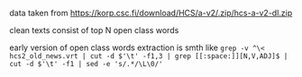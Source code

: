 data taken from https://korp.csc.fi/download/HCS/a-v2/.zip/hcs-a-v2-dl.zip

clean texts consist of top N open class words

early version of open class words extraction is smth like `grep -v ^\< hcs2_old_news.vrt | cut -d $'\t' -f1,3 | grep [[:space:]][N,V,ADJ]$ | cut -d $'\t' -f1 | sed -e 's/.*/\L\0/'`
